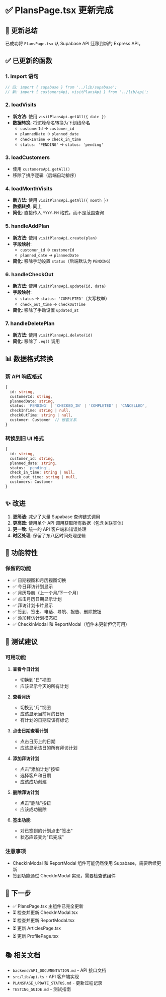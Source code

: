 # ✅ PlansPage.tsx 更新完成

## 🎉 更新总结

已成功将 `PlansPage.tsx` 从 Supabase API 迁移到新的 Express API。

## ✅ 已更新的函数

### 1. Import 语句
```typescript
// 旧: import { supabase } from '../lib/supabase';
// 新: import { customersApi, visitPlansApi } from '../lib/api';
```

### 2. loadVisits
- **新方法**: 使用 `visitPlansApi.getAll({ date })`
- **数据转换**: 将驼峰命名转换为下划线命名
  - `customerId` → `customer_id`
  - `plannedDate` → `planned_date`
  - `checkInTime` → `check_in_time`
  - `status: 'PENDING'` → `status: 'pending'`

### 3. loadCustomers
- 使用 `customersApi.getAll()`
- 移除了排序逻辑（后端自动排序）

### 4. loadMonthVisits
- **新方法**: 使用 `visitPlansApi.getAll({ month })`
- **数据转换**: 同上
- **简化**: 直接传入 `YYYY-MM` 格式，而不是范围查询

### 5. handleAddPlan
- **新方法**: 使用 `visitPlansApi.create(plan)`
- **字段映射**:
  - `customer_id` → `customerId`
  - `planned_date` → `plannedDate`
- **简化**: 移除手动设置 `status`（后端默认为 `PENDING`）

### 6. handleCheckOut
- **新方法**: 使用 `visitPlansApi.update(id, data)`
- **字段映射**:
  - `status` → `status: 'COMPLETED'`（大写枚举）
  - `check_out_time` → `checkOutTime`
- **简化**: 移除了手动设置 `updated_at`

### 7. handleDeletePlan
- **新方法**: 使用 `visitPlansApi.delete(id)`
- **简化**: 移除了 `.eq()` 调用

## 📊 数据格式转换

### 新 API 响应格式
```typescript
{
  id: string,
  customerId: string,
  plannedDate: string,
  status: 'PENDING' | 'CHECKED_IN' | 'COMPLETED' | 'CANCELLED',
  checkInTime: string | null,
  checkOutTime: string | null,
  customer: Customer  // 嵌套关系
}
```

### 转换到旧 UI 格式
```typescript
{
  id: string,
  customer_id: string,
  planned_date: string,
  status: 'pending',
  check_in_time: string | null,
  check_out_time: string | null,
  customers: Customer
}
```

## ✨ 改进

1. **更简洁**: 减少了大量 Supabase 查询链式调用
2. **更高效**: 使用单个 API 调用获取所有数据（包含关联实体）
3. **更一致**: 统一的 API 客户端和错误处理
4. **时区处理**: 保留了东八区时间处理逻辑

## 🎯 功能特性

### 保留的功能
- ✅ 日期视图和月历视图切换
- ✅ 今日拜访计划显示
- ✅ 月历导航（上一个月/下一个月）
- ✅ 点击月历日期显示计划
- ✅ 拜访计划卡片显示
- ✅ 签到、签出、电话、导航、报告、删除按钮
- ✅ 添加拜访计划模态框
- ✅ CheckInModal 和 ReportModal（组件未更新但仍可用）

## 🧪 测试建议

### 可用功能
1. **查看今日计划**
   - 切换到"日"视图
   - 应该显示今天的所有计划

2. **查看月历**
   - 切换到"月"视图
   - 应该显示当前月的日历
   - 有计划的日期应该有标记

3. **点击日期查看计划**
   - 点击日历上的日期
   - 应该显示该日的所有拜访计划

4. **添加拜访计划**
   - 点击"添加计划"按钮
   - 选择客户和日期
   - 应该成功创建

5. **删除拜访计划**
   - 点击"删除"按钮
   - 应该成功删除

6. **签出功能**
   - 对已签到的计划点击"签出"
   - 状态应该变为"已完成"

### 注意事项
- CheckInModal 和 ReportModal 组件可能仍然使用 Supabase，需要后续更新
- 签到功能通过 CheckInModal 实现，需要检查该组件

## 📝 下一步

- ✅ PlansPage.tsx 主组件已完全更新
- ⏳ 检查并更新 CheckInModal.tsx
- ⏳ 检查并更新 ReportModal.tsx
- ⏳ 更新 ArticlesPage.tsx
- ⏳ 更新 ProfilePage.tsx

## 📚 相关文档

- `backend/API_DOCUMENTATION.md` - API 接口文档
- `src/lib/api.ts` - API 客户端实现
- `PLANSPAGE_UPDATE_STATUS.md` - 更新过程记录
- `TESTING_GUIDE.md` - 测试指南

